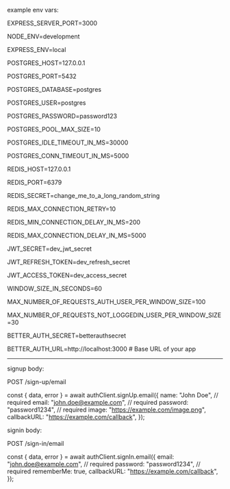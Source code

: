 example env vars:

EXPRESS_SERVER_PORT=3000

NODE_ENV=development

EXPRESS_ENV=local

POSTGRES_HOST=127.0.0.1

POSTGRES_PORT=5432

POSTGRES_DATABASE=postgres

POSTGRES_USER=postgres

POSTGRES_PASSWORD=password123

POSTGRES_POOL_MAX_SIZE=10

POSTGRES_IDLE_TIMEOUT_IN_MS=30000

POSTGRES_CONN_TIMEOUT_IN_MS=5000

REDIS_HOST=127.0.0.1

REDIS_PORT=6379

REDIS_SECRET=change_me_to_a_long_random_string

REDIS_MAX_CONNECTION_RETRY=10

REDIS_MIN_CONNECTION_DELAY_IN_MS=200

REDIS_MAX_CONNECTION_DELAY_IN_MS=5000

JWT_SECRET=dev_jwt_secret

JWT_REFRESH_TOKEN=dev_refresh_secret

JWT_ACCESS_TOKEN=dev_access_secret

WINDOW_SIZE_IN_SECONDS=60

MAX_NUMBER_OF_REQUESTS_AUTH_USER_PER_WINDOW_SIZE=100

MAX_NUMBER_OF_REQUESTS_NOT_LOGGEDIN_USER_PER_WINDOW_SIZE=30

BETTER_AUTH_SECRET=betterauthsecret

BETTER_AUTH_URL=http://localhost:3000 # Base URL of your app

---

signup body:

POST /sign-up/email

const { data, error } = await authClient.signUp.email({
name: "John Doe", // required
email: "john.doe@example.com", // required
password: "password1234", // required
image: "https://example.com/image.png",
callbackURL: "https://example.com/callback",
});

signin body:

POST /sign-in/email

const { data, error } = await authClient.signIn.email({
email: "john.doe@example.com", // required
password: "password1234", // required
rememberMe: true,
callbackURL: "https://example.com/callback",
});
